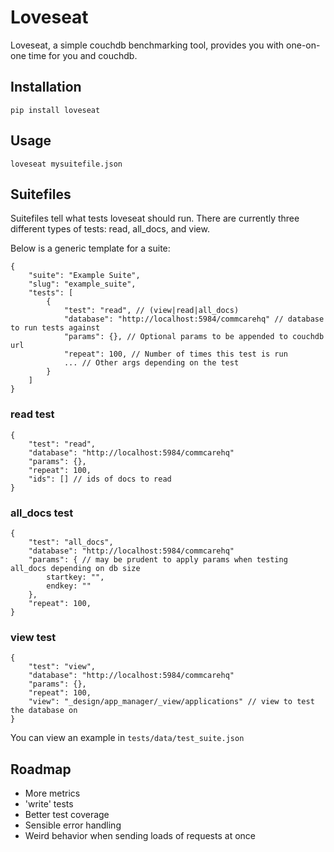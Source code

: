# Loveseat
Loveseat, a simple couchdb benchmarking tool, provides you with one-on-one time for you and couchdb.

## Installation

```
pip install loveseat
```

## Usage

```
loveseat mysuitefile.json
```

## Suitefiles

Suitefiles tell what tests loveseat should run. There are currently three different types of tests: read, all_docs, and view.

Below is a generic template for a suite:

```
{
    "suite": "Example Suite",
    "slug": "example_suite",
    "tests": [
        {
            "test": "read", // (view|read|all_docs)
            "database": "http://localhost:5984/commcarehq" // database to run tests against
            "params": {}, // Optional params to be appended to couchdb url
            "repeat": 100, // Number of times this test is run
            ... // Other args depending on the test
        }
    ]
}

```

### read test

```
{
    "test": "read",
    "database": "http://localhost:5984/commcarehq"
    "params": {},
    "repeat": 100,
    "ids": [] // ids of docs to read
}
```
### all_docs test
```
{
    "test": "all_docs",
    "database": "http://localhost:5984/commcarehq"
    "params": { // may be prudent to apply params when testing all_docs depending on db size
        startkey: "",
        endkey: ""
    },
    "repeat": 100,
}
```
### view test
```
{
    "test": "view",
    "database": "http://localhost:5984/commcarehq"
    "params": {},
    "repeat": 100,
    "view": "_design/app_manager/_view/applications" // view to test the database on
}
```

You can view an example in `tests/data/test_suite.json`

## Roadmap

- More metrics
- 'write' tests
- Better test coverage
- Sensible error handling
- Weird behavior when sending loads of requests at once
